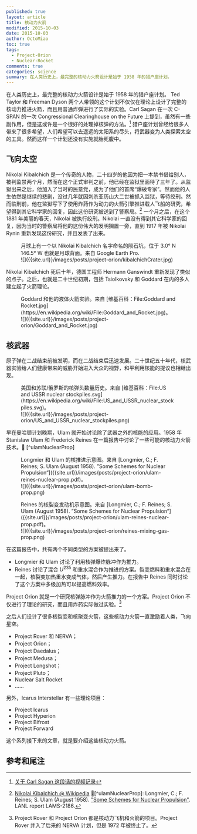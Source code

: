 ```yaml
---
published: true
layout: article
title: 核动力火箭
modified: 2015-10-03
date: 2015-10-03
author: OctoMiao
toc: true
tags:
  - Project-Orion
  - Nuclear-Rocket
comments: true
categories: science
summary: 在人类历史上，最完整的核动力火箭设计是始于 1958 年的猎户座计划。
---
```


在人类历史上，最完整的核动力火箭设计是始于 1958 年的猎户座计划。 Ted Taylor 和 Freeman Dyson 两个人带领的这个计划不仅仅在理论上设计了完整的核动力推进火箭，而且用普通炸弹进行了实际的实验。Carl Sagan 在一次 C-SPAN 的一次 Congressional Clearinghouse on the Future 上提到，虽然有一些副作用，但是这或许是一个很好的处理掉核弹的方法。[^CarlSagan] 猎户座计划曾经给很多人带来了很多希望，人们希望可以去遥远的太阳系的尽头，将武器变为人类探索太空的工具。然而这样一个计划还没有实施就胎死腹中。


## 飞向太空


Nikolai Kibalchich 是一个传奇的人物，二十四岁的他因为把一本禁书借给别人，被判监禁两个月，然而在这个正式审判之前，他已经在监狱里面待了三年了。从监狱出来之后，他加入了当时的民意党，成为了他们的首席“爆破专家”。然而他的人生依然是继续的悲剧，没过几年就因刺杀亚历山大二世被抓入监狱，等待绞刑。然而临刑前，他在监狱写下了使用炸药作为动力的火箭引擎推进载人飞船的研究，希望得到其它科学家的回复，因此这份研究被送到了警察局。[^nikolaiK] 一个月之后，在这个 1881 年美丽的春天，Nikolai 被执行绞刑。Nikolai 一直没有得到其它科学家的回复，因为当时的警察局将他的这份伟大的发明搁置一旁，直到 1917 年被 Nikolai Rynin 重新发现这份研究，并且发表了出来。

<figure markdown="1">
<figcaption>
月球上有一个以 Nikolai Kibalchich 名字命名的陨石坑，位于 3.0° N 146.5° W 也就是月球背面。来自 Google Earth Pro.
</figcaption>
![]({{site.url}}/images/posts/project-orion/kibalchichCrater.jpg)
</figure>

Nikolai Kibalchich 死后十年，德国工程师 Hermann Ganswindt 重新发现了类似的点子。之后，也就是二十世纪初期，包括 Tsiolkovsky 和 Goddard 在内的多人建立起了火箭理论。

<figure markdown="1">
<figcaption>
Goddard 和他的液体火箭实验。来自 [维基百科：File:Goddard and Rocket.jpg](https://en.wikipedia.org/wiki/File:Goddard_and_Rocket.jpg)。
</figcaption>
![]({{site.url}}/images/posts/project-orion/Goddard_and_Rocket.jpg)
</figure>


## 核武器

原子弹在二战结束前被发明，而在二战结束后迅速发展。二十世纪五十年代，核武器实验给人们健康带来的威胁开始进入大众的视野，和平利用核能的提议也相继出现。

<figure markdown="1">
<figcaption>
美国和苏联/俄罗斯的核弹头数量历史。来自 [维基百科：File:US and USSR nuclear stockpiles.svg](https://en.wikipedia.org/wiki/File:US_and_USSR_nuclear_stockpiles.svg)。
</figcaption>
![]({{site.url}}/images/posts/project-orion/US_and_USSR_nuclear_stockpiles.png)
</figure>

早在曼哈顿计划晚期，Ulam 就开始讨论除了武器之外的核能的应用。1958 年 Stanislaw Ulam 和 Frederick Reines 在一篇报告中讨论了一些可能的核动力火箭技术。 [^ulamNuclearProp]


<figure markdown="1">
<figcaption>
Longmier 和 Ulam 的核推进示意图。来自 [Longmier, C.; F. Reines; S. Ulam (August 1958). ”Some Schemes for Nuclear Propulsion“]({{site.url}}/images/posts/project-orion/ulam-reines-nuclear-prop.pdf)。
</figcaption>
![]({{site.url}}/images/posts/project-orion/ulam-bomb-prop.png)
</figure>


<figure markdown="1">
<figcaption>
Reines 的核裂变发动机示意图。来自 [Longmier, C.; F. Reines; S. Ulam (August 1958). ”Some Schemes for Nuclear Propulsion“]({{site.url}}/images/posts/project-orion/ulam-reines-nuclear-prop.pdf)。
</figcaption>
![]({{site.url}}/images/posts/project-orion/reines-mixing-gas-prop.png)
</figure>


在这篇报告中，共有两个不同类型的方案被提出来了。

* Longmier 和 Ulam 讨论了利用核弹爆炸脉冲作为推力。
* Reines 讨论了混合 $U^{235}$ 和重水混合作为推进的方案。裂变燃料和重水混合在一起，核裂变加热重水变成气体，然后产生推力。在报告中 Reines 同时讨论了这个方案中多级加热可以提高燃料效率。


Project Orion 就是一个研究核弹脉冲作为火箭推力的一个方案。Project Orion 不仅进行了理论的研究，而且用炸药实际做过实验。[^projectRover]

之后人们设计了很多核裂变和核聚变火箭，这些核动力火箭一直激励着人类，飞向星空。

* Project Rover 和 NERVA；
* Project Orion；
* Project Daedalus；
* Project Medusa；
* Project Longshot；
* Project Pluto；
* Nuclear Salt Rocket
* ……

另外，Icarus Interstellar 有一些理论项目：

* Project Icarus
* Project Hyperion
* Project Bifrost
* Project Forward

这个系列接下来的文章，就是要介绍这些核动力火箭。



## 参考和尾注

[^CarlSagan]: [关于 Carl Sagan 这段话的视频记录](https://www.youtube.com/watch?v=8rEa9ACC-TM)
[^nikolaiK]: [Nikolai Kibalchich @ Wikipedia](https://en.wikipedia.org/wiki/Nikolai_Kibalchich)
[^ulamNuclearProp]: Longmier, C.; F. Reines; S. Ulam (August 1958). ["Some Schemes for Nuclear Propulsion"]({{site.url}}/images/posts/project-orion/ulam-reines-nuclear-prop.pdf). LANL report LAMS-2186.
[^projectRover]: Project Rover 和 Project Orion 都是核动力飞机和火箭的项目。Project Rover 并入了后来的 NERVA 计划，但是 1972 年被终止了。

